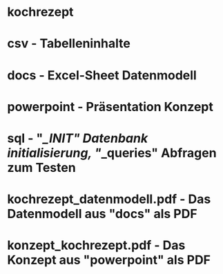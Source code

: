 # kochrezept

# csv  - Tabelleninhalte
# docs - Excel-Sheet Datenmodell
# powerpoint - Präsentation Konzept
# sql - "*_INIT" Datenbank initialisierung, "*_queries" Abfragen zum Testen

# kochrezept_datenmodell.pdf - Das Datenmodell aus "docs" als PDF
# konzept_kochrezept.pdf - Das Konzept aus "powerpoint" als PDF
